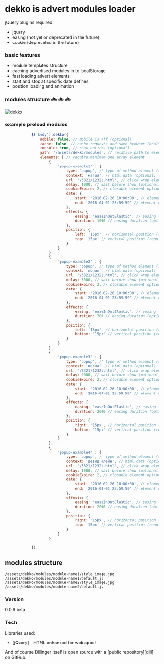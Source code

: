 # dekko is advert modules loader 

jQuery plugins required:
  - jquery 
  - easing (not yet or deprecated in the  future)
  - cookie (deprecated in the future)

### basic features
  - module templates structure
  - caching advertised modules in to localStorage
  - fast loading advert elements
  - start and stop at specific date defines
  - position loading and animation
  
### modules structure 	&#128690;	&#128690;	&#128690;
![dekko](https://cloud.githubusercontent.com/assets/2042729/13509896/73c77c8c-e1a7-11e5-948c-13083e3c0b31.jpg)

  
### example preload modules
```js
        	$('body').dekko({
        		mobile: false, // mobile is off (optional)
        		cache: false, // cache requests and save browser localStorage (optional)
        		console: true, // show notices (optional)
        		path: '/assets/dekko/modules', // relative path to element modules (required)
        		elements: [ // require minimum one array element
        			{
        				'popup-example1' : {
        				    type: 'popup', // type of method element (required)
        					context: 'магия', // html data (optional)
        					url: '/3321/12321.html', // click wrap element (optional)
        					delay: 1000, // wait before show (optional)
        					cookieExpire: 2, // closable element option, specific counting by day (required)
        					date: {
        						start: '2016-02-26 10:00:00', // element more start at (required)
        						end: '2016-04-01 23:59:59' // element not started after this date (required)
        					},
        					effects: {
        						easing: 'easeInOutElastic', // easing (optional)
        						duration: 1000 // easing duration (optional)
        					},
        					position: {
        						left: '15px', // horizontal position (required)
        						top: '15px' // vertical position (required)
        					}
        				}
        			},
        			{
        				'popup-example2' : {
        				    type: 'popup', // type of method element (required)
        					context: 'попап', // html data (optional)
        					url: '/3321/12321.html', // click wrap element (optional)
        					delay: 5000, // wait before show (optional)
        					cookieExpire: 2, // closable element option, specific counting by day (required)
        					date: {
        						start: '2016-02-26 10:00:00', // element more start at (required)
        						end: '2016-04-01 23:59:59' // element not started after this date (required)
        					},
        					effects: {
        						easing: 'easeInOutElastic', // easing (optional)
        						duration: 700 // easing duration (optional)
        					},
        					position: {
        						left: '15px', // horizontal position (required)
        						bottom: '15px' // vertical position (required)
        					}
        				}
        			},
        			{
        				'popup-example3' : {
        				    type: 'popup', // type of method element (required)
        					context: 'весна', // html data (optional)
        					url: '/3321/12321.html', // click wrap element (optional)
        					delay: 2000, // wait before show (optional)
        					cookieExpire: 2, // closable element option, specific counting by day (required)
        					date: {
        						start: '2016-02-26 10:00:00', // element more start at (required)
        						end: '2016-04-01 23:59:59' // element not started after this date (required)
        					},
        					effects: {
        						easing: 'easeInOutElastic', // easing (optional)
        						duration: 2000 // easing duration (optional)
        					},
        					position: {
        						right: '15px', // horizontal position (required)
        						bottom: '15px' // vertical position (required)
        					}
        				}
        			},
        			{
        				'popup-example4' : {
        				    type: 'popup', // type of method element (required)
        					context: 'девид блейн', // html data (optional)
        					url: '/3321/12321.html', // click wrap element (optional)
        					delay: 1000, // wait before show (optional)
        					cookieExpire: 2, // closable element option, specific counting by day (required)
        					date: {
        						start: '2016-02-26 10:00:00', // element more start at (required)
        						end: '2016-04-01 23:59:59' // element not started after this date (required)
        					},
        					effects: {
        						easing: 'easeInOutElastic', // easing (optional)
        						duration: 2000 // easing duration (optional)
        					},
        					position: {
        						right: '15px', // horizontal position (required)
        						top: '15px' // vertical position (required)
        					}
        				}
        			}
        		]
        	});
```

## modules structure
```
/assets/dekko/modules/module-name1/style_image.jpg
/assets/dekko/modules/module-name1/default.js
/assets/dekko/modules/module-name2/style_image.jpg
/assets/dekko/modules/module-name2/default.js
```

### Version
0.0.6 beta

### Tech
Libraries used:
* [jQuery] - HTML enhanced for web apps!

And of course Dillinger itself is open source with a [public repository][dill]
 on GitHub.

